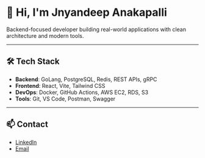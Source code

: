 # 👋 Hi, I'm Jnyandeep Anakapalli

Backend-focused developer building real-world applications with clean architecture and modern tools.

---

## 🛠️ Tech Stack

- **Backend**: GoLang, PostgreSQL, Redis, REST APIs, gRPC  
- **Frontend**: React, Vite, Tailwind CSS  
- **DevOps**: Docker, GitHub Actions, AWS EC2, RDS, S3  
- **Tools**: Git, VS Code, Postman, Swagger

---

## 📫 Contact

- [LinkedIn](https://linkedin.com/in/jnyandeep-anakapalli)  
- [Email](mailto:jnyandeeeep@gmail.com)
